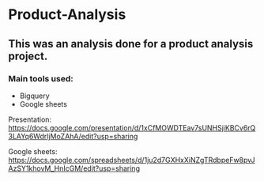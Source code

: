 # Product-Analysis

## This was an analysis done for a product analysis project.
### Main tools used:
- Bigquery
- Google sheets

Presentation: https://docs.google.com/presentation/d/1xCfMOWDTEav7sUNHSjiKBCv6rQ3LAYq6WdrljMoZAhA/edit?usp=sharing

Google sheets: https://docs.google.com/spreadsheets/d/1ju2d7GXHxXiNZgTRdbpeFw8pvJAzSY1khovM_HnIcGM/edit?usp=sharing
